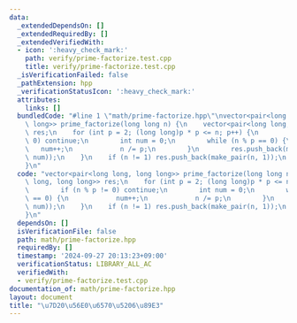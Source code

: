 ```yaml
---
data:
  _extendedDependsOn: []
  _extendedRequiredBy: []
  _extendedVerifiedWith:
  - icon: ':heavy_check_mark:'
    path: verify/prime-factorize.test.cpp
    title: verify/prime-factorize.test.cpp
  _isVerificationFailed: false
  _pathExtension: hpp
  _verificationStatusIcon: ':heavy_check_mark:'
  attributes:
    links: []
  bundledCode: "#line 1 \"math/prime-factorize.hpp\"\nvector<pair<long long, long\
    \ long>> prime_factorize(long long n) {\n    vector<pair<long long, long long>>\
    \ res;\n    for (int p = 2; (long long)p * p <= n; p++) {\n        if (n % p !=\
    \ 0) continue;\n        int num = 0;\n        while (n % p == 0) {\n         \
    \   num++;\n            n /= p;\n        }\n        res.push_back(make_pair(p,\
    \ num));\n    }\n    if (n != 1) res.push_back(make_pair(n, 1));\n    return res;\n\
    }\n"
  code: "vector<pair<long long, long long>> prime_factorize(long long n) {\n    vector<pair<long\
    \ long, long long>> res;\n    for (int p = 2; (long long)p * p <= n; p++) {\n\
    \        if (n % p != 0) continue;\n        int num = 0;\n        while (n % p\
    \ == 0) {\n            num++;\n            n /= p;\n        }\n        res.push_back(make_pair(p,\
    \ num));\n    }\n    if (n != 1) res.push_back(make_pair(n, 1));\n    return res;\n\
    }\n"
  dependsOn: []
  isVerificationFile: false
  path: math/prime-factorize.hpp
  requiredBy: []
  timestamp: '2024-09-27 20:13:23+09:00'
  verificationStatus: LIBRARY_ALL_AC
  verifiedWith:
  - verify/prime-factorize.test.cpp
documentation_of: math/prime-factorize.hpp
layout: document
title: "\u7D20\u56E0\u6570\u5206\u89E3"
---
```

